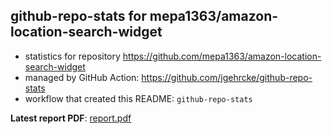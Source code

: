 ## github-repo-stats for mepa1363/amazon-location-search-widget

- statistics for repository https://github.com/mepa1363/amazon-location-search-widget
- managed by GitHub Action: https://github.com/jgehrcke/github-repo-stats
- workflow that created this README: `github-repo-stats`

**Latest report PDF**: [report.pdf](https://github.com/mepa1363/github-repo-stats/raw/github-repo-stats/mepa1363/amazon-location-search-widget/latest-report/report.pdf)

